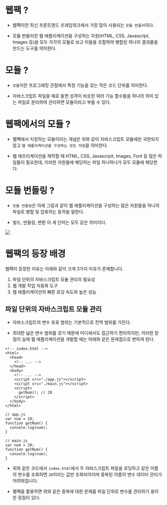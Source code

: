 # 웹팩 ?
- 웹팩이란 최신 프론트엔드 프레임워크에서 가장 많이 사용되는 `모듈 번들러`이다.

- 모듈 번들러란 웹 애플리케이션을 구성하는 자원(HTML, CSS, Javascript, Images 등)을 모두 각각의 모듈로 보고 이들을 조합하여 병합된 하나의 결과물을 만드는 도구를 의미한다.

# 모듈 ?
- `모듈`이란 프로그래밍 관점에서 특정 기능을 갖는 작은 코드 단위를 의미한다.

- 자바스크립트 파일을 예로 들면 성격이 비슷한 여러 기능 함수들을 하나의 의미 있는 파일로 분리하여 관리하면 모듈이라고 부를 수 있다.

# 웹팩에서의 모듈 ?
- 웹팩에서 지칭하는 모듈이라는 개념은 위와 같이 자바스크립트 모듈에만 국한되지 않고 `웹 애플리케이션을 구성하는 모든 자원`을 의미한다.

- 웹 애프리케이션을 제작할 때 HTML, CSS, Javascrpit, Images, Font 등 많은 파일들이 필요한데, 이러한 자원들에 해당하는 파일 하나하나가 모두 모듈에 해당한다.

# 모듈 번들링 ?
- `모듈 번들링`은 아래 그림과 같이 웹 애플리케이션을 구성하는 많은 자원들을 하나의 파일로 병합 및 압축하는 동작을 말한다.

- 빌드, 번들링, 변환 이 세 단어는 모두 같은 의미이다.

![](https://joshua1988.github.io/webpack-guide/assets/img/webpack-bundling.e79747a1.png)

# 웹팩의 등장 배경
웹팩이 등장한 이유는 아래와 같이 크게 3가지 이유가 존재합니다.

1. 파일 단위의 자바스크립트 모듈 관리의 필요성
2. 웹 개발 작업 자동화 도구
3. 웹 애플리케이션의 빠른 로딩 속도와 높은 성능

## 파일 단위의 자바스크립트 모듈 관리
- 자바스크립트의 변수 유효 범위는 기본적으로 전역 범위를 가진다.

- 최대한 넓은 변수 범위를 갖기 때문에 어디에서도 접근하기 편리하지만, 이러한 장점이 실제 웹 애플리케이션을 개발할 때는 아래와 같은 문제점으로 변하게 된다.

```
<!-- index.html -->
<html>
  <head>
    <!-- ... -->
  </head>
  <body>
    <!-- ... -->
    <script src="./app.js"></script>
    <script src="./main.js"></script>
    <script>
      getNum(); // 20
    </script>
  </body>
</html>
```

```
// app.js
var num = 10;
function getNum() {
  console.log(num);
}
```

```
// main.js
var num = 20;
function getNum() {
  console.log(num);
}
```

- 위와 같은 코드에서 `index.html`에서 두 자바스크립트 파일을 로딩하고 같은 이름의 변수를 조회하면 `20`이라는 값만 조회되어지며 중복된 이름의 변수 데이터 관리가 어려워집니다.

- 웹팩을 활용하면 위와 같은 중복에 대한 문제를 파일 단위로 변수를 관리하기 용이한 장점이 있다.
